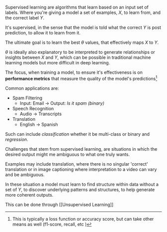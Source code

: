 Supervised learning are algorithms that learn based on an input set of labels. Where you're giving a model a set of examples, $X$, to learn from, and the correct label $Y$.

It's supervised, in the sense that the model is told what the correct $Y$ is post prediction, to allow it to learn from it.

The ultimate goal is to learn the best $\theta$ values, that effectively maps $X$ to $Y$.

$\theta$ is ideally also explanatory to be interpreted to generate relationships or insights between $X$ and $Y$, which can be possible in traditional machine learning models but more difficult in deep learning.

The focus, when training a model, to ensure it's effectiveness is on **performance metrics** that measure the quality of the model's predictions[^1]


Common applications are:

- Spam Filtering 
	- Input: Email -> Output: *Is it spam (binary)*
- Speech Recognition
	- Audio -> Transcripts
- Translation
	- English -> Spanish

Such can include *classification* whether it be multi-class or binary and *regression*.

Challenges that stem from supervised learning, are situations in which the desired output might me ambiguous to what one truly wants.

Examples may include translation, where there is no singular 'correct' translation or in image captioning where interpretation to a video can vary and be ambiguous.

In these situation a model must learn to find structure within data without a set of $Y$, to discover underlying patterns and structures, to help generate more coherent outputs.

This can be done through [[Unsupervised Learning]]

[^1]:   This is typically a loss function or accuracy score, but can take other means as well (f1-score, recall, etc )